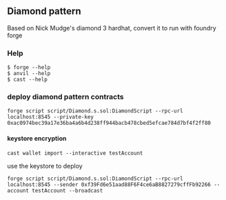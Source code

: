 ## Diamond pattern

Based on Nick Mudge's diamond 3 hardhat, convert it to run with foundry forge

### Help

```shell
$ forge --help
$ anvil --help
$ cast --help
```

### deploy diamond pattern contracts
```
forge script script/Diamond.s.sol:DiamondScript --rpc-url localhost:8545 --private-key 0xac0974bec39a17e36ba4a6b4d238ff944bacb478cbed5efcae784d7bf4f2ff80
```

#### keystore encryption
```
cast wallet import --interactive testAccount
```
use the keystore to deploy
```
forge script script/Diamond.s.sol:DiamondScript --rpc-url localhost:8545 --sender 0xf39Fd6e51aad88F6F4ce6aB8827279cffFb92266 --account testAccount --broadcast
```
